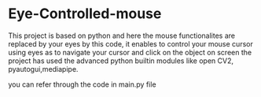 # Eye-Controlled-mouse

This project is based on python and here the mouse functionalites are replaced by your eyes by this code,
it enables to control your mouse cursor using eyes as to navigate your cursor and click on the object on screen 
the project has used the advanced python builtin modules like open CV2, pyautogui,mediapipe.

you can refer through the code in main.py file 

